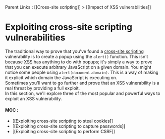 Parent Links : [[Cross-site scripting]] > [[Impact of XSS vulnerabilities]]     

# Exploiting cross-site scripting vulnerabilities
  
The traditional way to prove that you've found a [cross-site scripting](https://portswigger.net/web-security/cross-site-scripting) vulnerability is to create a popup using the `alert()` function. This isn't because [XSS](https://portswigger.net/web-security/cross-site-scripting) has anything to do with popups; it's simply a way to prove that you can execute arbitrary JavaScript on a given domain. You might notice some people using `alert(document.domain)`. This is a way of making it explicit which domain the JavaScript is executing on.  
Sometimes you'll want to go further and prove that an XSS vulnerability is a real threat by providing a full exploit.  
In this section, we'll explore three of the most popular and powerful ways to exploit an XSS vulnerability.  
  
  
#### MOC :
- [[Exploiting cross-site scripting to steal cookies]]
- [[Exploiting cross-site scripting to capture passwords]]
- [[Exploiting cross-site scripting to perform CSRF]]